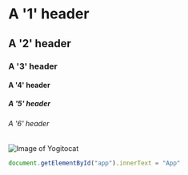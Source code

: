 # A '1' header
##  A '2' header
###  A '3' header
####  A '4' header
#####  A '5' header
######  A '6' header

![Image of Yogitocat](https://octodex.github.com/images/yogitocat.png)

```javascript
document.getElementById("app").innerText = "App"
```
